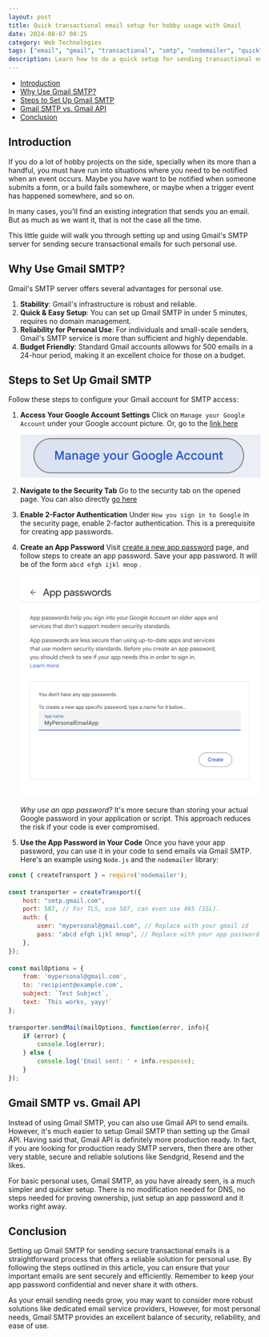 ```yaml
---
layout: post
title: Quick transactional email setup for hobby usage with Gmail
date: 2024-08-07 00:25
category: Web Technologies
tags: ["email", "gmail", "transactional", "smtp", "nodemailer", "quick", "personal use", "hobby"]
description: Learn how to do a quick setup for sending transactional emails for your personal use and/or hobby projects, using Gmail SMTP.
---
```


<!-- TOC start (generated with https://github.com/derlin/bitdowntoc) -->

- [Introduction](#introduction)
- [Why Use Gmail SMTP?](#why-use-gmail-smtp)
- [Steps to Set Up Gmail SMTP](#steps-to-set-up-gmail-smtp)
- [Gmail SMTP vs. Gmail API](#gmail-smtp-vs-gmail-api)
- [Conclusion](#conclusion)

<!-- TOC end -->

<!-- TOC --><a href="#" name="introduction"></a>
## Introduction

If you do a lot of hobby projects on the side, specially when its more than a handful, you must have run into situations where you need to be notified when an event occurs. Maybe you have want to be notified when someone submits a form, or a build fails somewhere, or maybe when a trigger event has happened somewhere, and so on.

In many cases, you'll find an existing integration that sends you an email. But as much as we want it, that is not the case all the time.

This little guide will walk you through setting up and using Gmail's SMTP server for sending secure transactional emails for such personal use.

<!-- TOC --><a href="#" name="why-use-gmail-smtp"></a>
## Why Use Gmail SMTP?

Gmail's SMTP server offers several advantages for personal use.

1. **Stability**: Gmail's infrastructure is robust and reliable.
2. **Quick & Easy Setup**: You can set up Gmail SMTP in under 5 minutes, requires no domain management.
3. **Reliability for Personal Use**: For individuals and small-scale senders, Gmail's SMTP service is more than sufficient and highly dependable.
4. **Budget Friendly**: Standard Gmail accounts allowws for 500 emails in a 24-hour period, making it an excellent choice for those on a budget.

<!-- TOC --><a href="#" name="steps-to-set-up-gmail-smtp"></a>
## Steps to Set Up Gmail SMTP

Follow these steps to configure your Gmail account for SMTP access:

1. **Access Your Google Account Settings**
   Click on `Manage your Google Account` under your Google account picture. Or, go to the [link here](https://myaccount.google.com)

   ![Gmail Account Page](../assets/img/gmail_smtp_step1.png)

2. **Navigate to the Security Tab**
   Go to the security tab on the opened page. You can also directly [go here](https://myaccount.google.com/security)

3. **Enable 2-Factor Authentication**
   Under `How you sign in to Google` in the security page, enable 2-factor authentication. This is a prerequisite for creating app passwords.

4. **Create an App Password**
   Visit [create a new app password](https://myaccount.google.com/apppasswords) page, and follow steps to create an app password. Save your app password. It will be of the form `abcd efgh ijkl mnop` .

   ![Google App Password Creation Page](../assets/img/gmail_smtp_app_password_step.png)

   *Why use an app password?* It's more secure than storing your actual Google password in your application or script. This approach reduces the risk if your code is ever compromised.

5. **Use the App Password in Your Code**
   Once you have your app password, you can use it in your code to send emails via Gmail SMTP. Here's an example using `Node.js` and the `nodemailer` library:

```javascript
const { createTransport } = require('nodemailer');

const transporter = createTransport({
    host: "smtp.gmail.com",
    port: 587, // For TLS, use 587, can even use 465 (SSL).
    auth: {
        user: "mypersonal@gmail.com", // Replace with your gmail id 
        pass: "abcd efgh ijkl mnop", // Replace with your app password
    },
});

const mailOptions = {
    from: 'mypersonal@gmail.com',
    to: 'recipient@example.com',
    subject: `Test Subject`,
    text: `This works, yayy!`
};

transporter.sendMail(mailOptions, function(error, info){
    if (error) {
        console.log(error);
    } else {
        console.log('Email sent: ' + info.response);
    }
});
```

<!-- TOC --><a href="#" name="gmail-smtp-vs-gmail-api"></a>
## Gmail SMTP vs. Gmail API

Instead of using Gmail SMTP, you can also use Gmail API to send emails. However, it's much easier to setup Gmail SMTP than setting up the Gmail API. Having said that, Gmail API is definitely more production ready. In fact, if you are looking for production ready SMTP servers, then there are other very stable, secure and reliable solutions like Sendgrid, Resend and the likes.

For basic personal uses, Gmail SMTP, as you have already seen, is a much simpler and quicker setup. There is no modification needed for DNS, no steps needed for proving ownership, just setup an app password and it works right away.

<!-- TOC --><a href="#" name="conclusion"></a>
## Conclusion

Setting up Gmail SMTP for sending secure transactional emails is a straightforward process that offers a reliable solution for personal use. By following the steps outlined in this article, you can ensure that your important emails are sent securely and efficiently. Remember to keep your app password confidential and never share it with others.

As your email sending needs grow, you may want to consider more robust solutions like dedicated email service providers, However, for most personal needs, Gmail SMTP provides an excellent balance of security, reliability, and ease of use.